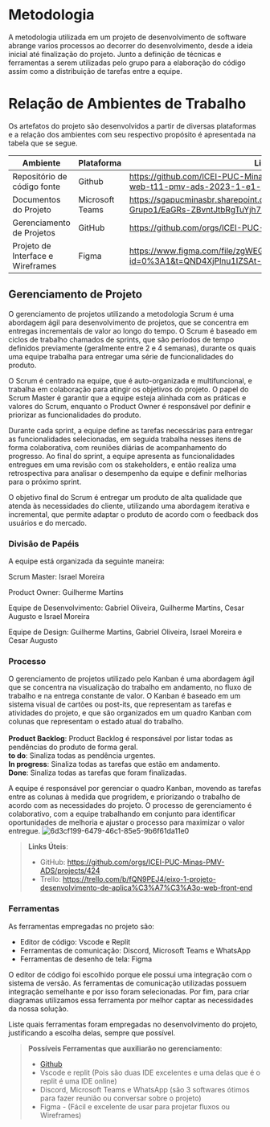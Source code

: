 
# Metodologia


A metodologia utilizada em um projeto de desenvolvimento de software abrange varios processos ao decorrer do desenvolvimento, desde a ideia inicial até finalização do projeto. Junto a definição de técnicas e ferramentas a serem utilizadas pelo grupo para a elaboração do código assim como a distribuição de tarefas entre a equipe. 

# Relação de Ambientes de Trabalho

Os artefatos do projeto são desenvolvidos a partir de diversas plataformas e a relação dos ambientes com seu respectivo propósito é apresentada na tabela que se segue.

| Ambiente  | Plataforma | Link de Acesso |
|--- |--- |--- |
|Repositório de código fonte| Github | https://github.com/ICEI-PUC-Minas-PMV-ADS/pmv-ads-2023-1-e1-proj-web-t11-pmv-ads-2023-1-e1-proj-web-t11-01 |
|Documentos do Projeto | Microsoft Teams |https://sgapucminasbr.sharepoint.com/:w:/s/team_sga_2418_2023_1_4577111-Grupo1/EaGRs-ZBvntJtbRgTuYjh7AB07tClSKAIynkD_-kVU_pIw?e=t9MJZk |
|Gerenciamento de Projetos | GitHub | https://github.com/orgs/ICEI-PUC-Minas-PMV-ADS/projects/424 |
| Projeto de Interface e Wireframes | Figma | https://www.figma.com/file/zgWEGJKQjp8H7FfcoQy584/Wireframes?node-id=0%3A1&t=QND4XjPlnu1IZSAt-1 |

## Gerenciamento de Projeto
O gerenciamento de projetos utilizando a metodologia Scrum é uma abordagem ágil para desenvolvimento de projetos, que se concentra em entregas incrementais de valor ao longo do tempo. O Scrum é baseado em ciclos de trabalho chamados de sprints, que são períodos de tempo definidos previamente (geralmente entre 2 e 4 semanas), durante os quais uma equipe trabalha para entregar uma série de funcionalidades do produto.

O Scrum é centrado na equipe, que é auto-organizada e multifuncional, e trabalha em colaboração para atingir os objetivos do projeto. O papel do Scrum Master é garantir que a equipe esteja alinhada com as práticas e valores do Scrum, enquanto o Product Owner é responsável por definir e priorizar as funcionalidades do produto.

Durante cada sprint, a equipe define as tarefas necessárias para entregar as funcionalidades selecionadas, em seguida trabalha nesses itens de forma colaborativa, com reuniões diárias de acompanhamento do progresso. Ao final do sprint, a equipe apresenta as funcionalidades entregues em uma revisão com os stakeholders, e então realiza uma retrospectiva para analisar o desempenho da equipe e definir melhorias para o próximo sprint.

O objetivo final do Scrum é entregar um produto de alta qualidade que atenda às necessidades do cliente, utilizando uma abordagem iterativa e incremental, que permite adaptar o produto de acordo com o feedback dos usuários e do mercado.
### Divisão de Papéis

A equipe está organizada da seguinte maneira: 

Scrum Master: Israel Moreira 

Product Owner: Guilherme Martins

Equipe de Desenvolvimento: Gabriel Oliveira, Guilherme Martins, Cesar Augusto e Israel Moreira 

Equipe de Design: Guilherme Martins, Gabriel Oliveira, Israel Moreira e Cesar Augusto 

### Processo
O gerenciamento de projetos utilizado pelo Kanban é uma abordagem ágil que se concentra na visualização do trabalho em andamento, no fluxo de trabalho e na entrega constante de valor. O Kanban é baseado em um sistema visual de cartões ou post-its, que representam as tarefas e atividades do projeto, e que são organizados em um quadro Kanban com colunas que representam o estado atual do trabalho.<br>
<br>
<strong>Product Backlog</strong>: Product Backlog é responsável por listar todas as pendências do produto de forma geral.<br>
<strong>to do</strong>: Sinaliza todas as pendência urgentes.<br>
<strong>In progress</strong>: Sinaliza todas as tarefas que estão em andamento.<br>
<strong>Done</strong>: Sinaliza todas as tarefas que foram finalizadas.<br>

A equipe é responsável por gerenciar o quadro Kanban, movendo as tarefas entre as colunas à medida que progridem, e priorizando o trabalho de acordo com as necessidades do projeto. O processo de gerenciamento é colaborativo, com a equipe trabalhando em conjunto para identificar oportunidades de melhoria e ajustar o processo para maximizar o valor entregue.
![6d3cf199-6479-46c1-85e5-9b6f61da11e0](https://user-images.githubusercontent.com/111918966/233823021-db14172d-8bf7-46b1-b361-35596f014a4a.jpg)
 
> **Links Úteis**:
> - GitHub: https://github.com/orgs/ICEI-PUC-Minas-PMV-ADS/projects/424
> - Trello: https://trello.com/b/fQN9PEJ4/eixo-1-projeto-desenvolvimento-de-aplica%C3%A7%C3%A3o-web-front-end

### Ferramentas

As ferramentas empregadas no projeto são:

- Editor de código: Vscode e Replit
- Ferramentas de comunicação: Discord, Microsoft Teams e WhatsApp
- Ferramentas de desenho de tela: Figma

O editor de código foi escolhido porque ele possui uma integração com o
sistema de versão. As ferramentas de comunicação utilizadas possuem
integração semelhante e por isso foram selecionadas. Por fim, para criar
diagramas utilizamos essa ferramenta por melhor captar as
necessidades da nossa solução.

Liste quais ferramentas foram empregadas no desenvolvimento do projeto, justificando a escolha delas, sempre que possível.
 
> **Possíveis Ferramentas que auxiliarão no gerenciamento**: 
> - [Github](https://github.com/)
> - Vscode e replit (Pois são duas IDE excelentes e uma delas que é o replit é uma IDE online)
> - Discord, Microsoft Teams e WhatsApp (são 3 softwares ótimos para fazer reunião ou conversar sobre o projeto)
> - Figma - (Fácil e excelente de usar para projetar fluxos ou Wireframes)
